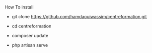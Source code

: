 How To install 

- git clone https://github.com/hamdaouiwassim/centreformation.git

- cd centreformation

- composer update

- php artisan serve

